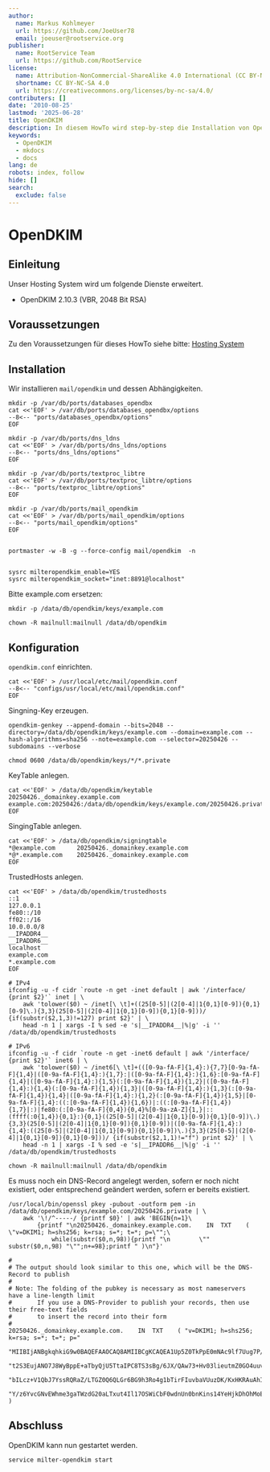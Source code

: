 ```yaml
---
author:
  name: Markus Kohlmeyer
  url: https://github.com/JoeUser78
  email: joeuser@rootservice.org
publisher:
  name: RootService Team
  url: https://github.com/RootService
license:
  name: Attribution-NonCommercial-ShareAlike 4.0 International (CC BY-NC-SA 4.0)
  shortname: CC BY-NC-SA 4.0
  url: https://creativecommons.org/licenses/by-nc-sa/4.0/
contributers: []
date: '2010-08-25'
lastmod: '2025-06-28'
title: OpenDKIM
description: In diesem HowTo wird step-by-step die Installation von OpenDKIM für ein Hosting System auf Basis von FreeBSD 64Bit auf einem dedizierten Server beschrieben.
keywords:
  - OpenDKIM
  - mkdocs
  - docs
lang: de
robots: index, follow
hide: []
search:
  exclude: false
---
```

# OpenDKIM

## Einleitung

Unser Hosting System wird um folgende Dienste erweitert.

- OpenDKIM 2.10.3 (VBR, 2048 Bit RSA)

## Voraussetzungen

Zu den Voraussetzungen für dieses HowTo siehe bitte: [Hosting System](/howtos/freebsd/hosting_system/intro)

## Installation

Wir installieren `mail/opendkim` und dessen Abhängigkeiten.

```shell
mkdir -p /var/db/ports/databases_opendbx
cat <<'EOF' > /var/db/ports/databases_opendbx/options
--8<-- "ports/databases_opendbx/options"
EOF

mkdir -p /var/db/ports/dns_ldns
cat <<'EOF' > /var/db/ports/dns_ldns/options
--8<-- "ports/dns_ldns/options"
EOF

mkdir -p /var/db/ports/textproc_libtre
cat <<'EOF' > /var/db/ports/textproc_libtre/options
--8<-- "ports/textproc_libtre/options"
EOF

mkdir -p /var/db/ports/mail_opendkim
cat <<'EOF' > /var/db/ports/mail_opendkim/options
--8<-- "ports/mail_opendkim/options"
EOF


portmaster -w -B -g --force-config mail/opendkim  -n


sysrc milteropendkim_enable=YES
sysrc milteropendkim_socket="inet:8891@localhost"
```

Bitte example.com ersetzen:

```shell
mkdir -p /data/db/opendkim/keys/example.com

chown -R mailnull:mailnull /data/db/opendkim
```

## Konfiguration

`opendkim.conf` einrichten.

```shell
cat <<'EOF' > /usr/local/etc/mail/opendkim.conf
--8<-- "configs/usr/local/etc/mail/opendkim.conf"
EOF
```

Singning-Key erzeugen.

```shell
opendkim-genkey --append-domain --bits=2048 --directory=/data/db/opendkim/keys/example.com --domain=example.com --hash-algorithms=sha256 --note=example.com --selector=20250426 --subdomains --verbose

chmod 0600 /data/db/opendkim/keys/*/*.private
```

KeyTable anlegen.

```shell
cat <<'EOF' > /data/db/opendkim/keytable
20250426._domainkey.example.com    example.com:20250426:/data/db/opendkim/keys/example.com/20250426.private
EOF
```

SingingTable anlegen.

```shell
cat <<'EOF' > /data/db/opendkim/signingtable
*@example.com      20250426._domainkey.example.com
*@*.example.com    20250426._domainkey.example.com
EOF
```

TrustedHosts anlegen.

```shell
cat <<'EOF' > /data/db/opendkim/trustedhosts
::1
127.0.0.1
fe80::/10
ff02::/16
10.0.0.0/8
__IPADDR4__
__IPADDR6__
localhost
example.com
*.example.com
EOF

# IPv4
ifconfig -u -f cidr `route -n get -inet default | awk '/interface/ {print $2}'` inet | \
    awk 'tolower($0) ~ /inet[\ \t]+((25[0-5]|(2[0-4]|1{0,1}[0-9]){0,1}[0-9]\.){3,3}(25[0-5]|(2[0-4]|1{0,1}[0-9]){0,1}[0-9]))/ {if(substr($2,1,3)!=127) print $2}' | \
    head -n 1 | xargs -I % sed -e 's|__IPADDR4__|%|g' -i '' /data/db/opendkim/trustedhosts

# IPv6
ifconfig -u -f cidr `route -n get -inet6 default | awk '/interface/ {print $2}'` inet6 | \
    awk 'tolower($0) ~ /inet6[\ \t]+(([0-9a-fA-F]{1,4}:){7,7}[0-9a-fA-F]{1,4}|([0-9a-fA-F]{1,4}:){1,7}:|([0-9a-fA-F]{1,4}:){1,6}:[0-9a-fA-F]{1,4}|([0-9a-fA-F]{1,4}:){1,5}(:[0-9a-fA-F]{1,4}){1,2}|([0-9a-fA-F]{1,4}:){1,4}(:[0-9a-fA-F]{1,4}){1,3}|([0-9a-fA-F]{1,4}:){1,3}(:[0-9a-fA-F]{1,4}){1,4}|([0-9a-fA-F]{1,4}:){1,2}(:[0-9a-fA-F]{1,4}){1,5}|[0-9a-fA-F]{1,4}:((:[0-9a-fA-F]{1,4}){1,6})|:((:[0-9a-fA-F]{1,4}){1,7}|:)|fe80:(:[0-9a-fA-F]{0,4}){0,4}%[0-9a-zA-Z]{1,}|::(ffff(:0{1,4}){0,1}:){0,1}((25[0-5]|(2[0-4]|1{0,1}[0-9]){0,1}[0-9])\.){3,3}(25[0-5]|(2[0-4]|1{0,1}[0-9]){0,1}[0-9])|([0-9a-fA-F]{1,4}:){1,4}:((25[0-5]|(2[0-4]|1{0,1}[0-9]){0,1}[0-9])\.){3,3}(25[0-5]|(2[0-4]|1{0,1}[0-9]){0,1}[0-9]))/ {if(substr($2,1,1)!="f") print $2}' | \
    head -n 1 | xargs -I % sed -e 's|__IPADDR6__|%|g' -i '' /data/db/opendkim/trustedhosts
```

```shell
chown -R mailnull:mailnull /data/db/opendkim
```

Es muss noch ein DNS-Record angelegt werden, sofern er noch nicht existiert, oder entsprechend geändert werden, sofern
er bereits existiert.

```shell
/usr/local/bin/openssl pkey -pubout -outform pem -in /data/db/opendkim/keys/example.com/20250426.private | \
    awk '\!/^-----/ {printf $0}' | awk 'BEGIN{n=1}\
        {printf "\n20250426._domainkey.example.com.    IN  TXT    ( \"v=DKIM1; h=shs256; k=rsa; s=*; t=*; p=\"";\
            while(substr($0,n,98)){printf "\n        \"" substr($0,n,98) "\"";n+=98};printf " )\n"}'
```

```dns-zone
#
# The output should look similar to this one, which will be the DNS-Record to publish
#
# Note: The folding of the pubkey is necessary as most nameservers have a line-length limit
#       If you use a DNS-Provider to publish your records, then use their free-text fields
#       to insert the record into their form
#
20250426._domainkey.example.com.    IN  TXT    ( "v=DKIM1; h=shs256; k=rsa; s=*; t=*; p="
        "MIIBIjANBgkqhkiG9w0BAQEFAAOCAQ8AMIIBCgKCAQEA1Up5Z0TkPpE0mNAc9lf7Uug7P/n28Kk6fXC1V8m93dE+NPgsTKp4k+"
        "t2S3EujANO7J8WyBppE+aTbyQjU5TtaIPC8TS3sBg/6JX/QAw73+Hv03lieutmZ0GO4uuvj+QbOuDqNwHR/DZih3BrV7Mtit4F"
        "bILcz+V1QbJ7YssRQRaZ/LTGZ0Q6QLGr6BG9h3Ro4g1bTirFIuvbaVUuzDK/KxHKRAuAhIB7mmrpPRDQlFjgva9vQYsQUcQtVh"
        "Y/z6YvcGNvEWhme3gaTWzdG20aLTxut4Il17OSWiCbF0wdnUn0bnKins14YeHjkDhOhMoEagd3lWWs0k2KNxnbYljPQwIDAQAB" )
```

## Abschluss

OpenDKIM kann nun gestartet werden.

```shell
service milter-opendkim start
```
